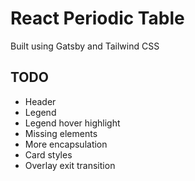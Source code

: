 # React Periodic Table

Built using Gatsby and Tailwind CSS

## TODO
- Header
- Legend
- Legend hover highlight
- Missing elements
- More encapsulation
- Card styles
- Overlay exit transition